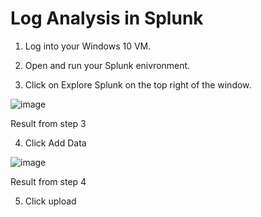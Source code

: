 # Log Analysis in Splunk

1. Log into your Windows 10 VM.

2. Open and run your Splunk enivronment.

3. Click on Explore Splunk on the top right of the window.

![image](https://github.com/user-attachments/assets/e07aed0e-3cd7-49b4-817c-a61a0290017c)

Result from step 3

4. Click Add Data

![image](https://github.com/user-attachments/assets/c492afcd-10f8-4498-997b-2c3bbfc7c93e)

Result from step 4

5. Click upload
